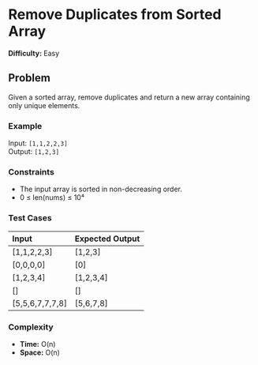 # Remove Duplicates from Sorted Array

**Difficulty:** Easy

## Problem
Given a sorted array, remove duplicates and return a new array containing only unique elements.

### Example
Input: `[1,1,2,2,3]`  
Output: `[1,2,3]`

### Constraints
- The input array is sorted in non-decreasing order.
- 0 ≤ len(nums) ≤ 10⁴

### Test Cases
| Input | Expected Output |
|:------|:----------------|
| [1,1,2,2,3] | [1,2,3] |
| [0,0,0,0] | [0] |
| [1,2,3,4] | [1,2,3,4] |
| [] | [] |
| [5,5,6,7,7,7,8] | [5,6,7,8] |

### Complexity
- **Time:** O(n)
- **Space:** O(n)
